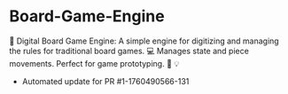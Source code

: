# Board-Game-Engine
🎲 Digital Board Game Engine: A simple engine for digitizing and managing the rules for traditional board games. 💻 Manages state and piece movements. Perfect for game prototyping. 📜 💡


- Automated update for PR #1-1760490566-131